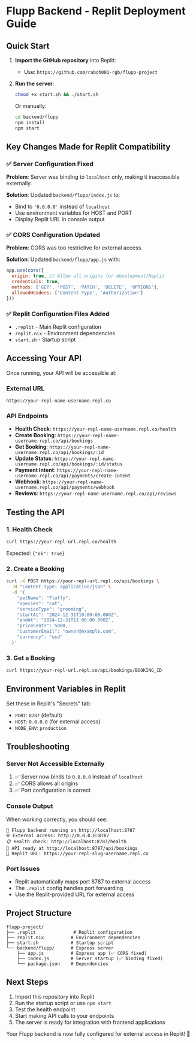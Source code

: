 # Flupp Backend - Replit Deployment Guide

## Quick Start

1. **Import the GitHub repository** into Replit:
   - Use: `https://github.com/raboh001-rgb/flupp-project`

2. **Run the server**:
   ```bash
   chmod +x start.sh && ./start.sh
   ```

   Or manually:
   ```bash
   cd backend/flupp
   npm install
   npm start
   ```

## Key Changes Made for Replit Compatibility

### ✅ Server Configuration Fixed

**Problem**: Server was binding to `localhost` only, making it inaccessible externally.

**Solution**: Updated `backend/flupp/index.js` to:
- Bind to `'0.0.0.0'` instead of `localhost`
- Use environment variables for HOST and PORT
- Display Replit URL in console output

### ✅ CORS Configuration Updated

**Problem**: CORS was too restrictive for external access.

**Solution**: Updated `backend/flupp/app.js` with:
```javascript
app.use(cors({
  origin: true, // Allow all origins for development/Replit
  credentials: true,
  methods: ['GET', 'POST', 'PATCH', 'DELETE', 'OPTIONS'],
  allowedHeaders: ['Content-Type', 'Authorization']
}))
```

### ✅ Replit Configuration Files Added

- `.replit` - Main Replit configuration
- `replit.nix` - Environment dependencies
- `start.sh` - Startup script

## Accessing Your API

Once running, your API will be accessible at:

### External URL
```
https://your-repl-name-username.repl.co
```

### API Endpoints
- **Health Check**: `https://your-repl-name-username.repl.co/health`
- **Create Booking**: `https://your-repl-name-username.repl.co/api/bookings`
- **Get Booking**: `https://your-repl-name-username.repl.co/api/bookings/:id`
- **Update Status**: `https://your-repl-name-username.repl.co/api/bookings/:id/status`
- **Payment Intent**: `https://your-repl-name-username.repl.co/api/payments/create-intent`
- **Webhook**: `https://your-repl-name-username.repl.co/api/payments/webhook`
- **Reviews**: `https://your-repl-name-username.repl.co/api/reviews`

## Testing the API

### 1. Health Check
```bash
curl https://your-repl-url.repl.co/health
```
Expected: `{"ok": true}`

### 2. Create a Booking
```bash
curl -X POST https://your-repl-url.repl.co/api/bookings \
  -H "Content-Type: application/json" \
  -d '{
    "petName": "Fluffy",
    "species": "cat",
    "serviceType": "grooming",
    "startAt": "2024-12-31T10:00:00.000Z",
    "endAt": "2024-12-31T11:00:00.000Z",
    "priceCents": 5000,
    "customerEmail": "owner@example.com",
    "currency": "usd"
  }'
```

### 3. Get a Booking
```bash
curl https://your-repl-url.repl.co/api/bookings/BOOKING_ID
```

## Environment Variables in Replit

Set these in Replit's "Secrets" tab:

- `PORT`: `8787` (default)
- `HOST`: `0.0.0.0` (for external access)
- `NODE_ENV`: `production`

## Troubleshooting

### Server Not Accessible Externally
1. ✅ Server now binds to `0.0.0.0` instead of `localhost`
2. ✅ CORS allows all origins
3. ✅ Port configuration is correct

### Console Output
When working correctly, you should see:
```
🚀 Flupp backend running on http://localhost:8787
🌐 External access: http://0.0.0.0:8787
📋 Health check: http://localhost:8787/health
🐾 API ready at http://localhost:8787/api/bookings
🔗 Replit URL: https://your-repl-slug-username.repl.co
```

### Port Issues
- Replit automatically maps port 8787 to external access
- The `.replit` config handles port forwarding
- Use the Replit-provided URL for external access

## Project Structure

```
flupp-project/
├── .replit              # Replit configuration
├── replit.nix          # Environment dependencies
├── start.sh            # Startup script
└── backend/flupp/      # Express server
    ├── app.js          # Express app (✅ CORS fixed)
    ├── index.js        # Server startup (✅ binding fixed)
    └── package.json    # Dependencies
```

## Next Steps

1. Import this repository into Replit
2. Run the startup script or use `npm start`
3. Test the health endpoint
4. Start making API calls to your endpoints
5. The server is ready for integration with frontend applications

Your Flupp backend is now fully configured for external access in Replit! 🚀